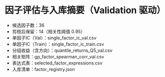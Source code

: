 # 因子评估与入库摘要（Validation 驱动）

- 候选因子数：36
- 剪枝后保留：14（相关性阈值 0.95）
- 单因子IC（Val）：single_factor_ic_val.csv
- 单因子IC（Train）：single_factor_ic_train.csv
- 分组收益（含方向）：quantile_returns_Q5_val.csv
- 相关矩阵：gp_factor_spearman_corr_val.csv
- 表达式表：selected_factor_expressions.csv
- 入库清单：factor_registry.json
